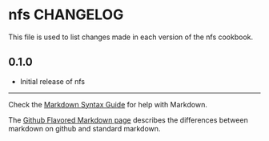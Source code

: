 # nfs CHANGELOG

This file is used to list changes made in each version of the nfs cookbook.

## 0.1.0
- Initial release of nfs

- - -
Check the [Markdown Syntax Guide](http://daringfireball.net/projects/markdown/syntax) for help with Markdown.

The [Github Flavored Markdown page](http://github.github.com/github-flavored-markdown/) describes the differences between markdown on github and standard markdown.
